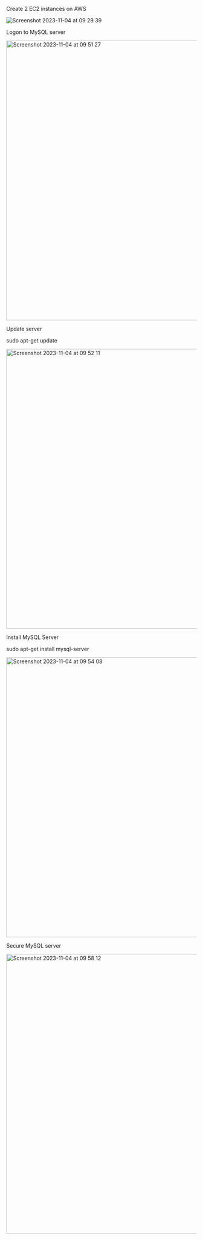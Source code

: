 Create 2 EC2 instances on AWS

![Screenshot 2023-11-04 at 09 29 39](https://github.com/kennyanju/dareio-implement-client-architecture/assets/10983149/f1ee395b-7ce6-4bee-ba1b-ce0247b54767)

Logon to MySQL server 

<img width="741" alt="Screenshot 2023-11-04 at 09 51 27" src="https://github.com/kennyanju/dareio-implement-client-architecture/assets/10983149/de18c48a-1d55-46ad-a43a-845763125eef">

Update server

sudo apt-get update



<img width="741" alt="Screenshot 2023-11-04 at 09 52 11" src="https://github.com/kennyanju/dareio-implement-client-architecture/assets/10983149/64f5ba63-7fe3-428a-affc-2bad9a8d431d">

Install MySQL Server

sudo apt-get install mysql-server


<img width="741" alt="Screenshot 2023-11-04 at 09 54 08" src="https://github.com/kennyanju/dareio-implement-client-architecture/assets/10983149/a11b65fd-4b2f-4466-935e-dac432c2b563">

Secure MySQL server

<img width="741" alt="Screenshot 2023-11-04 at 09 58 12" src="https://github.com/kennyanju/dareio-implement-client-architecture/assets/10983149/5a7be719-df16-4233-8151-dc8e77a7f135">




